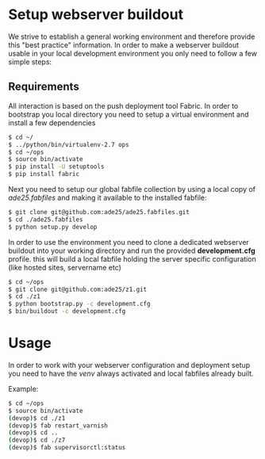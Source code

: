 Setup webserver buildout
========================

We strive to establish a general working environment and therefore provide
this "best practice" information. In order to make a webserver buildout
usable in your local development environment you only need to follow a few
simple steps:


Requirements
------------

All interaction is based on the push deployment tool Fabric. In order to
bootstrap you local directory you need to setup a virtual environment and
install a few dependencies

``` bash
$ cd ~/
$ ../python/bin/virtualenv-2.7 ops
$ cd ~/ops
$ source bin/activate
$ pip install -U setuptools
$ pip install fabric
```

Next you need to setup our global fabfile collection by using a local copy of
*ade25.fabfiles* and making it available to the installed fabfile:

```bash
$ git clone git@github.com:ade25/ade25.fabfiles.git
$ cd ./ade25.fabfiles
$ python setup.py develop
```

In order to use the environment you need to clone
a dedicated webserver buildout into your working directory and run the provided
**development.cfg** profile. this will build a local fabfile holding the server
specific configuration (like hosted sites, servername etc)

```bash
$ cd ~/ops
$ git clone git@github.com:ade25/z1.git
$ cd ./z1
$ python bootstrap.py -c development.cfg
$ bin/buildout -c development.cfg
```


Usage
=====

In order to work with your webserver configuration and deployment setup you
need to have the *venv* always activated and local fabfiles already built.

Example:

```bash
$ cd ~/ops
$ source bin/activate
(devop)$ cd ./z1
(devop)$ fab restart_varnish
(devop)$ cd ..
(devop)$ cd ./z7
(devop)$ fab supervisorctl:status
```




